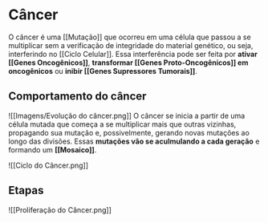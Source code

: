 # Câncer
O câncer é uma [[Mutação]] que ocorreu em uma célula que passou a se multiplicar sem a verificação de integridade do material genético, ou seja, interferindo no [[Ciclo Celular]]. Essa interferência pode ser feita por **ativar [[Genes Oncogênicos]]**, **transformar [[Genes Proto-Oncogênicos]] em oncogênicos** ou **inibir [[Genes Supressores Tumorais]]**.

## Comportamento do câncer
![[Imagens/Evolução do câncer.png]]
O câncer se inicia a partir de uma célula mutada que começa a se multiplicar mais que outras vizinhas, propagando sua mutação e, possivelmente, gerando novas mutações ao longo das divisões. Essas **mutações vão se aculmulando a cada geração** e formando um **[[Mosaico]]**.

![[Ciclo do Câncer.png]]

## Etapas
![[Proliferação do Câncer.png]]



